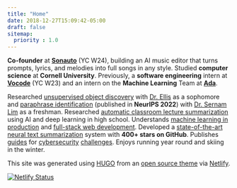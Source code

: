 ```yaml
---
title: "Home"
date: 2018-12-27T15:09:42-05:00
draft: false
sitemap:
  priority : 1.0
---
```


**Co-founder** at **[Sonauto](https://sonauto.ai)** (YC W24), building an AI music editor that turns prompts, lyrics, and melodies into full songs in any style. Studied **computer science** at **Cornell University**. Previously, a **software engineering** intern at **[Vocode](https://vocode.dev)** (YC W23) and an intern on the **Machine Learning** Team at **[Ada](https://www.ada.cx/)**.

Researched [unsupervised object discovery](https://github.com/HHousen/object-discovery-pytorch) with [Dr. Ellis](https://www.cs.cornell.edu/~ellisk/) as a sophomore and [paraphrase identification](https://arxiv.org/abs/2210.01979) (published in **NeurIPS 2022**) with [Dr. Sernam Lim](https://research.facebook.com/people/lim-ser-nam/) as a freshman. Researched [automatic classroom lecture summarization](/projects/lecture2notes) using AI and deep learning in high school. Understands [machine learning in production](/projects/will-i-have-a-snow-day/) and [full-stack web development](/projects/ai-respiratory-doctor/). Developed a [state-of-the-art neural text summarization](/projects/transformersum/) system with **400+ stars on GitHub**. Publishes [guides](https://picoctf2019.haydenhousen.com/) for [cybersecurity](https://htb.haydenhousen.com/) [challenges](https://picoctf2021.haydenhousen.com/). Enjoys running year round and skiing in the winter.

This site was generated using [HUGO](https://gohugo.io) from an [open source theme](https://github.com/HHousen/hugo-resume) via [Netlify](https://www.netlify.com/).

[![Netlify Status](https://api.netlify.com/api/v1/badges/0cc7c57a-d018-435c-9527-d1e128e2c42b/deploy-status)](https://app.netlify.com/sites/hhousen/deploys)
